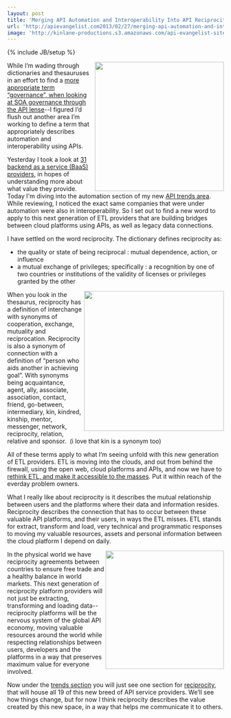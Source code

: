 ```yaml
---
layout: post
title: 'Merging API Automation and Interoperability Into API Reciprocity'
url: 'http://apievangelist.com2013/02/27/merging-api-automation-and-interoperability-into-api-reciprocity/'
image: 'http://kinlane-productions.s3.amazonaws.com/api-evangelist-site/blog/reciprocity-trends.png'
---
```

{% include JB/setup %}
<p>
     <a href=http://apievangelist.com/trends/reciprocity.php><img src=https://s3.amazonaws.com/kinlane-productions/api-evangelist/trends/reciprocity-trends.png  width=300 align=right /></a>
</p>
<p>
     While I’m wading through dictionaries and thesauruses in an effort to find a <a href=/2013/02/27/what-is-better-word-for-governance-when-it-comes-to-apis/>more appropriate term “governance”, when looking at SOA governance through the API lense</a>--I figured I’d flush out another area I’m working to define a term that appropriately describes automation and interoperability using APIs.
</p>
<p>
     Yesterday I took a look at <a href=/2013/02/26/75-features-from-across-31-baas-providers/>31 backend as a service (BaaS) providers</a>, in hopes of understanding more about what value they provide. Today I'm diving into the automation section of my new <a href=/trends/>API trends area</a>. While reviewing, I noticed the exact same companies that were under automation were also in interoperability. So I set out to find a new word to apply to this next generation of ETL providers that are building bridges between cloud platforms using APIs, as well as legacy data connections.
</p>
<p>
     I have settled on the word reciprocity. The dictionary defines reciprocity as:
</p>
<ul class=mainlist>
     <li>the quality or state of being reciprocal : mutual dependence, action, or influence
     </li>
     <li>a mutual exchange of privileges; specifically : a recognition by one of two countries or institutions of the validity of licenses or privileges granted by the other
     </li>
</ul>
<p>
     <a href=http://apievangelist.com/trends/reciprocity.php><img src=https://s3.amazonaws.com/kinlane-productions/api-evangelist/trends/social-reciprocity.png  width=325 align=right /></a>
</p>
<p>
     When you look in the thesaurus, reciprocity has a definition of interchange with synonyms of cooperation, exchange, mutuality and reciprocation. Reciprocity is also a synonym of connection with a definition of “person who aids another in achieving goal”. With synonyms being acquaintance, agent, ally, associate, association, contact, friend, go-between, intermediary, kin, kindred, kinship, mentor, messenger, network, reciprocity, relation, relative and sponsor.  (i love that kin is a synonym too)
</p>
<p>
     All of these terms apply to what I’m seeing unfold with this new generation of ETL providers. ETL is moving into the clouds, and out from behind the firewall, using the open web, cloud platforms and APIs, and now we have to <a href=/2013/02/10/bringing-etl-to-the-masses-with-apis/>rethink ETL, and make it accessible to the masses</a>. Put it within reach of the everday problem owners.
</p>
<p>
     What I really like about reciprocity is it describes the mutual relationship between users and the platforms where their data and information resides. Reciprocity describes the connection that has to occur between these valuable API platforms, and their users, in ways the ETL misses. ETL stands for extract, transform and load, very technical and programmatic responses to moving my valuable resources, assets and personal information between the cloud platform I depend on daily.
</p>
<p>
     <a href=http://apievangelist.com/trends/reciprocity.php><img src=https://s3.amazonaws.com/kinlane-productions/api-evangelist/trends/reciprocity-2.jpeg  width=275 align=right /></a>
</p>
<p>
     In the physical world we have reciprocity agreements between countries to ensure free trade and a healthy balance in world markets. This next generation of reciprocity platform providers will not just be extracting, transforming and loading data--reciprocity platforms will be the nervous system of the global API economy, moving valuable resources around the world while respecting relationships between users, developers and the platforms in a way that preserves maximum value for everyone involved.
</p>
<p>
     Now under the <a href=/trends/>trends section</a> you will just see one section for <a title=reciprocity href=/trends/reciprocity.php>reciprocity</a>, that will house all 19 of this new breed of API service providers. We’ll see how things change, but for now I think reciprocity describes the value created by this new space, in a way that helps me communicate it to others.
</p>
